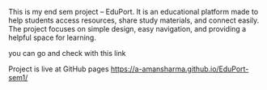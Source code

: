 This is my end sem project – EduPort.
It is an educational platform made to help students access resources, share study materials, and connect easily. The project focuses on simple design, easy navigation, and providing a helpful space for learning.

you can go and check with this link

Project is live at GitHub pages
https://a-amansharma.github.io/EduPort-sem1/
